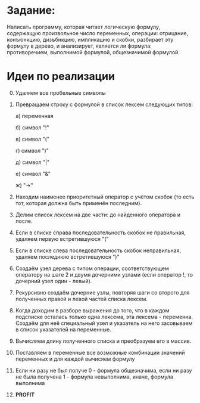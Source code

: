 # Задание:

Написать программу, которая читает логическую формулу, содержащую произвольное число переменных, операции: отрицание, конъюнкцию, дизъбнкцию, импликацию и скобки, разбирает эту формулу в дерево, и анализирует, является ли формула: противоречием, выполнимой формулой, общезначимой формулой

# Идеи по реализации 
0. Удаляем все пробельные символы
1. Превращаем строку с формулой в список лексем следующих типов: 
    
    а) переменная 
    
    б) символ "!" 
    
    в) символ "(" 
    
    г) символ ")" 
    
    д) символ "|" 
    
    е) символ "&" 
    
    ж) "->"
2. Находим наименее приоритетный оператор с учётом скобок (то есть тот, которая должна быть применён последним).
3. Делим список лексем на две части: до найденного оператора и после.
4. Если в списке справа последовательность скобок не правильная, удаляем первую встретившуюся "("
5. Если в списке слева последовательность скобок неправильная, удаляем последнюю встретившуюся ")"
6. Создаём узел дерева с типом операции, соответствующем оператору на шаге 2 и двумя дочерними узлами (если оператор !, то дочерний узел один - левый).
7. Рекурсивно создаём дочерние узлы, повторяя шаги со второго для полученных правой и левой частей списка лексем.
8. Когда доходим в разборе выражения до того, что в каждом подсписке осталась только одна лексема, эта лексема - переменна. Создаём для неё специальный узел и указатель на него засовываем в список указателей на переменные.
9. Вычисляем длину полученного списка и преобразуем его в массив.
10. Поставляем в переменные все возможные комбинации значений переменных и для каждой вычисяем формулу
11. Если ни разу не был получе 0 - формула общезначима, если ни разу не была получена 1 - формула невыполнима, иначе, формула выполнима
12. **PROFIT**